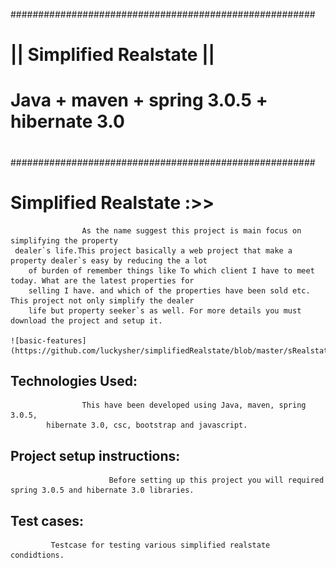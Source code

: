 #######################################################
#      	   || Simplified Realstate  ||                #
#                                                     #
#    Java + maven + spring 3.0.5 + hibernate 3.0      #
#                                                     #  
#######################################################


Simplified Realstate :>>      
=====================   
   					As the name suggest this project is main focus on simplifying the property
	 dealer`s life.This project basically a web project that make a property dealer`s easy by reducing the a lot 
        of burden of remember things like To which client I have to meet today. What are the latest properties for 
        selling I have. and which of the properties have been sold etc. This project not only simplify the dealer 
        life but property seeker`s as well. For more details you must download the project and setup it.
 
 	![basic-features](https://github.com/luckysher/simplifiedRealstate/blob/master/sRealstate.png)	
 
 Technologies Used: 
 ------------------
                    This have been developed using Java, maven, spring 3.0.5, 
		    hibernate 3.0, csc, bootstrap and javascript.
 
  
 
 
 Project setup instructions:
 --------------------------
                          Before setting up this project you will required spring 3.0.5 and hibernate 3.0 libraries.
 
 
 
 Test cases:
 ----------
             Testcase for testing various simplified realstate condidtions.
